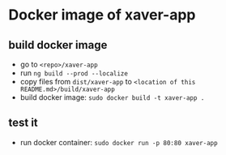 # Docker image of xaver-app

## build docker image
* go to `<repo>/xaver-app`
* run `ng build --prod --localize`
* copy files from `dist/xaver-app` to `<location of this README.md>/build/xaver-app`
* build docker image: `sudo docker build -t xaver-app .`

## test it
* run docker container: `sudo docker run -p 80:80 xaver-app`
